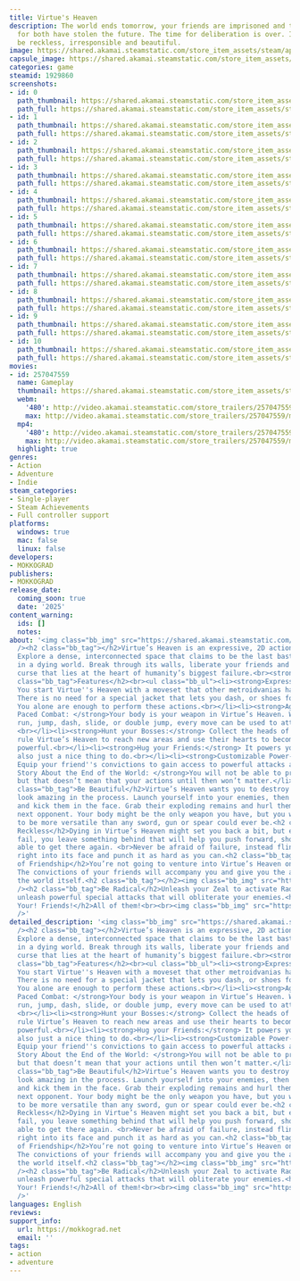 ```yaml
---
title: Virtue's Heaven
description: The world ends tomorrow, your friends are imprisoned and those responsible
  for both have stolen the future. The time for deliberation is over. It is time to
  be reckless, irresponsible and beautiful.
image: https://shared.akamai.steamstatic.com/store_item_assets/steam/apps/1929860/header.jpg?t=1725018245
capsule_image: https://shared.akamai.steamstatic.com/store_item_assets/steam/apps/1929860/fd0d0a7e12adb0bfa62a5fc21a32a91cb7053caa/capsule_231x87.jpg?t=1725018245
categories: game
steamid: 1929860
screenshots:
- id: 0
  path_thumbnail: https://shared.akamai.steamstatic.com/store_item_assets/steam/apps/1929860/ss_0cc99cc94e25fbca876e0d0bc2dc2b39c91132f9.600x338.jpg?t=1725018245
  path_full: https://shared.akamai.steamstatic.com/store_item_assets/steam/apps/1929860/ss_0cc99cc94e25fbca876e0d0bc2dc2b39c91132f9.1920x1080.jpg?t=1725018245
- id: 1
  path_thumbnail: https://shared.akamai.steamstatic.com/store_item_assets/steam/apps/1929860/ss_83d14317c8d5d0d6a4be18f60846786200e344b7.600x338.jpg?t=1725018245
  path_full: https://shared.akamai.steamstatic.com/store_item_assets/steam/apps/1929860/ss_83d14317c8d5d0d6a4be18f60846786200e344b7.1920x1080.jpg?t=1725018245
- id: 2
  path_thumbnail: https://shared.akamai.steamstatic.com/store_item_assets/steam/apps/1929860/ss_de26bcecd8110505a05397953a06482a53b2f50b.600x338.jpg?t=1725018245
  path_full: https://shared.akamai.steamstatic.com/store_item_assets/steam/apps/1929860/ss_de26bcecd8110505a05397953a06482a53b2f50b.1920x1080.jpg?t=1725018245
- id: 3
  path_thumbnail: https://shared.akamai.steamstatic.com/store_item_assets/steam/apps/1929860/ss_61aa7bcef7086b1ab75cd3f8fdb68baa9c810475.600x338.jpg?t=1725018245
  path_full: https://shared.akamai.steamstatic.com/store_item_assets/steam/apps/1929860/ss_61aa7bcef7086b1ab75cd3f8fdb68baa9c810475.1920x1080.jpg?t=1725018245
- id: 4
  path_thumbnail: https://shared.akamai.steamstatic.com/store_item_assets/steam/apps/1929860/ss_7fbe7d43af3c3c0b1eee9c2bb0422a3c2c1cc4c6.600x338.jpg?t=1725018245
  path_full: https://shared.akamai.steamstatic.com/store_item_assets/steam/apps/1929860/ss_7fbe7d43af3c3c0b1eee9c2bb0422a3c2c1cc4c6.1920x1080.jpg?t=1725018245
- id: 5
  path_thumbnail: https://shared.akamai.steamstatic.com/store_item_assets/steam/apps/1929860/ss_b37fdda4c2901d484c9831c4fc8f38d7c048d153.600x338.jpg?t=1725018245
  path_full: https://shared.akamai.steamstatic.com/store_item_assets/steam/apps/1929860/ss_b37fdda4c2901d484c9831c4fc8f38d7c048d153.1920x1080.jpg?t=1725018245
- id: 6
  path_thumbnail: https://shared.akamai.steamstatic.com/store_item_assets/steam/apps/1929860/ss_df2cdae3fb7045e814329931a6eb8aebad6d260b.600x338.jpg?t=1725018245
  path_full: https://shared.akamai.steamstatic.com/store_item_assets/steam/apps/1929860/ss_df2cdae3fb7045e814329931a6eb8aebad6d260b.1920x1080.jpg?t=1725018245
- id: 7
  path_thumbnail: https://shared.akamai.steamstatic.com/store_item_assets/steam/apps/1929860/ss_1a42ed90d952978e68b10c61c37f524d3c589444.600x338.jpg?t=1725018245
  path_full: https://shared.akamai.steamstatic.com/store_item_assets/steam/apps/1929860/ss_1a42ed90d952978e68b10c61c37f524d3c589444.1920x1080.jpg?t=1725018245
- id: 8
  path_thumbnail: https://shared.akamai.steamstatic.com/store_item_assets/steam/apps/1929860/ss_882b813c617d42765c6985cc6ada5251b88b85c9.600x338.jpg?t=1725018245
  path_full: https://shared.akamai.steamstatic.com/store_item_assets/steam/apps/1929860/ss_882b813c617d42765c6985cc6ada5251b88b85c9.1920x1080.jpg?t=1725018245
- id: 9
  path_thumbnail: https://shared.akamai.steamstatic.com/store_item_assets/steam/apps/1929860/ss_e2b60de68bdc7f60140469f823f68695b3e86875.600x338.jpg?t=1725018245
  path_full: https://shared.akamai.steamstatic.com/store_item_assets/steam/apps/1929860/ss_e2b60de68bdc7f60140469f823f68695b3e86875.1920x1080.jpg?t=1725018245
- id: 10
  path_thumbnail: https://shared.akamai.steamstatic.com/store_item_assets/steam/apps/1929860/ss_8c3479c6b248ea1ef58b7f36594c602eb93cf2b3.600x338.jpg?t=1725018245
  path_full: https://shared.akamai.steamstatic.com/store_item_assets/steam/apps/1929860/ss_8c3479c6b248ea1ef58b7f36594c602eb93cf2b3.1920x1080.jpg?t=1725018245
movies:
- id: 257047559
  name: Gameplay
  thumbnail: https://shared.akamai.steamstatic.com/store_item_assets/steam/apps/257047559/movie.293x165.jpg?t=1724153980
  webm:
    '480': http://video.akamai.steamstatic.com/store_trailers/257047559/movie480_vp9.webm?t=1724153980
    max: http://video.akamai.steamstatic.com/store_trailers/257047559/movie_max_vp9.webm?t=1724153980
  mp4:
    '480': http://video.akamai.steamstatic.com/store_trailers/257047559/movie480.mp4?t=1724153980
    max: http://video.akamai.steamstatic.com/store_trailers/257047559/movie_max.mp4?t=1724153980
  highlight: true
genres:
- Action
- Adventure
- Indie
steam_categories:
- Single-player
- Steam Achievements
- Full controller support
platforms:
  windows: true
  mac: false
  linux: false
developers:
- MOKKOGRAD
publishers:
- MOKKOGRAD
release_date:
  coming_soon: true
  date: '2025'
content_warning:
  ids: []
  notes:
about: '<img class="bb_img" src="https://shared.akamai.steamstatic.com/store_item_assets/steam/apps/1929860/extras/vhavnugiftrailertestcropped.gif?t=1725018245"
  /><h2 class="bb_tag"></h2>Virtue’s Heaven is an expressive, 2D action metroidvania.
  Explore a dense, interconnected space that claims to be the last bastion of humanity
  in a dying world. Break through its walls, liberate your friends and uncover the
  curse that lies at the heart of humanity’s biggest failure.<br><strong></strong><br><strong></strong><h2
  class="bb_tag">Features</h2><br><ul class="bb_ul"><li><strong>Expressive Movement:</strong>
  You start Virtue''s Heaven with a moveset that other metroidvanias have at the end.
  There is no need for a special jacket that lets you dash, or shoes for double-jumping.
  You alone are enough to perform these actions.<br></li><li><strong>Aggressive, Fast
  Paced Combat: </strong>Your body is your weapon in Virtue’s Heaven. Whether you
  run, jump, dash, slide, or double jump, every move can be used to attack your enemies.
  <br></li><li><strong>Hunt your Bosses:</strong> Collect the heads of those that
  rule Virtue’s Heaven to reach new areas and use their hearts to become even more
  powerful.<br></li><li><strong>Hug your Friends:</strong> It powers you up! It''s
  also just a nice thing to do.<br></li><li><strong>Customizable Power-Ups:</strong>
  Equip your friend''s convictions to gain access to powerful attacks and abilities.<br></li><li><strong>A
  Story About the End of the World: </strong>You will not be able to prevent the apocalypse,
  but that doesn’t mean that your actions until then won’t matter.</li></ul><h2 class="bb_tag"></h2><h2
  class="bb_tag">Be Beautiful</h2>Virtue’s Heaven wants you to destroy the world and
  look amazing in the process. Launch yourself into your enemies, then turn around
  and kick them in the face. Grab their exploding remains and hurl them into your
  next opponent. Your body might be the only weapon you have, but you will find it
  to be more versatile than any sword, gun or spear could ever be.<h2 class="bb_tag">Be
  Reckless</h2>Dying in Virtue’s Heaven might set you back a bit, but each time you
  fail, you leave something behind that will help you push forward, should you be
  able to get there again. <br>Never be afraid of failure, instead fling yourself
  right into its face and punch it as hard as you can.<h2 class="bb_tag">The Power
  of Friendship</h2>You’re not going to venture into Virtue’s Heaven on your own.
  The convictions of your friends will accompany you and give you the ability to break
  the world itself.<h2 class="bb_tag"></h2><img class="bb_img" src="https://shared.akamai.steamstatic.com/store_item_assets/steam/apps/1929860/extras/virthavnulaser.gif?t=1725018245"
  /><h2 class="bb_tag">Be Radical</h2>Unleash your Zeal to activate Radical Mode and
  unleash powerful special attacks that will obliterate your enemies.<h2 class="bb_tag">Hug!
  Your! Friends!</h2>All of them!<br><br><img class="bb_img" src="https://shared.akamai.steamstatic.com/store_item_assets/steam/apps/1929860/extras/virthavhug2.gif?t=1725018245"
  />'
detailed_description: '<img class="bb_img" src="https://shared.akamai.steamstatic.com/store_item_assets/steam/apps/1929860/extras/vhavnugiftrailertestcropped.gif?t=1725018245"
  /><h2 class="bb_tag"></h2>Virtue’s Heaven is an expressive, 2D action metroidvania.
  Explore a dense, interconnected space that claims to be the last bastion of humanity
  in a dying world. Break through its walls, liberate your friends and uncover the
  curse that lies at the heart of humanity’s biggest failure.<br><strong></strong><br><strong></strong><h2
  class="bb_tag">Features</h2><br><ul class="bb_ul"><li><strong>Expressive Movement:</strong>
  You start Virtue''s Heaven with a moveset that other metroidvanias have at the end.
  There is no need for a special jacket that lets you dash, or shoes for double-jumping.
  You alone are enough to perform these actions.<br></li><li><strong>Aggressive, Fast
  Paced Combat: </strong>Your body is your weapon in Virtue’s Heaven. Whether you
  run, jump, dash, slide, or double jump, every move can be used to attack your enemies.
  <br></li><li><strong>Hunt your Bosses:</strong> Collect the heads of those that
  rule Virtue’s Heaven to reach new areas and use their hearts to become even more
  powerful.<br></li><li><strong>Hug your Friends:</strong> It powers you up! It''s
  also just a nice thing to do.<br></li><li><strong>Customizable Power-Ups:</strong>
  Equip your friend''s convictions to gain access to powerful attacks and abilities.<br></li><li><strong>A
  Story About the End of the World: </strong>You will not be able to prevent the apocalypse,
  but that doesn’t mean that your actions until then won’t matter.</li></ul><h2 class="bb_tag"></h2><h2
  class="bb_tag">Be Beautiful</h2>Virtue’s Heaven wants you to destroy the world and
  look amazing in the process. Launch yourself into your enemies, then turn around
  and kick them in the face. Grab their exploding remains and hurl them into your
  next opponent. Your body might be the only weapon you have, but you will find it
  to be more versatile than any sword, gun or spear could ever be.<h2 class="bb_tag">Be
  Reckless</h2>Dying in Virtue’s Heaven might set you back a bit, but each time you
  fail, you leave something behind that will help you push forward, should you be
  able to get there again. <br>Never be afraid of failure, instead fling yourself
  right into its face and punch it as hard as you can.<h2 class="bb_tag">The Power
  of Friendship</h2>You’re not going to venture into Virtue’s Heaven on your own.
  The convictions of your friends will accompany you and give you the ability to break
  the world itself.<h2 class="bb_tag"></h2><img class="bb_img" src="https://shared.akamai.steamstatic.com/store_item_assets/steam/apps/1929860/extras/virthavnulaser.gif?t=1725018245"
  /><h2 class="bb_tag">Be Radical</h2>Unleash your Zeal to activate Radical Mode and
  unleash powerful special attacks that will obliterate your enemies.<h2 class="bb_tag">Hug!
  Your! Friends!</h2>All of them!<br><br><img class="bb_img" src="https://shared.akamai.steamstatic.com/store_item_assets/steam/apps/1929860/extras/virthavhug2.gif?t=1725018245"
  />'
languages: English
reviews:
support_info:
  url: https://mokkograd.net
  email: ''
tags:
- action
- adventure
---
```


